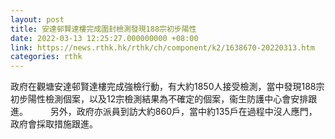 ```yaml
---
layout: post
title: 安達邨賢達樓完成圍封檢測發現188宗初步陽性
date: 2022-03-13 12:25:27.000000000 +08:00
link: https://news.rthk.hk/rthk/ch/component/k2/1638670-20220313.htm
categories: rthk
---
```


政府在觀塘安達邨賢達樓完成強檢行動，有大約1850人接受檢測，當中發現188宗初步陽性檢測個案，以及12宗檢測結果為不確定的個案，衞生防護中心會安排跟進。
　　 
另外，政府亦派員到訪大約860戶，當中約135戶在過程中沒人應門，政府會採取措施跟進。
